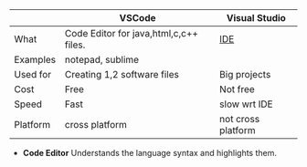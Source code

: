 ||VSCode|Visual Studio|
|---|---|---|
|What|Code Editor for java,html,c,c++ files.|[IDE](/Operating_Systems/Windows/IDE/Microsoft_Visual_Studio)|
|Examples|notepad, sublime||
|Used for|Creating 1,2 software files|Big projects|
|Cost|Free|Not free|
|Speed|Fast|slow wrt IDE|
|Platform|cross platform|not cross platform|

- **Code Editor** Understands the language syntax and highlights them.
